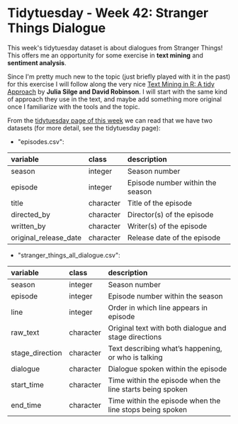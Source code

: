 # Tidytuesday - Week 42: Stranger Things Dialogue

This week's tidytuesday dataset is about dialogues from Stranger Things!  
This offers me an opportunity for some exercise in **text mining** and  **sentiment analysis**.

Since I'm pretty much new to the topic (just briefly played with it in the past) for this exercise I will follow along the very nice [Text Mining in R: A tidy Approach](https://www.tidytextmining.com/index.html) by **Julia Silge and David Robinson**. I will start with the same kind of approach they use in the text, and maybe add something more original once I familiarize with the tools and the topic.

From the [tidytuesday page of this week](https://github.com/rfordatascience/tidytuesday/tree/master/data/2022/2022-10-18) we can read that we have two datasets (for more detail, see the tidytuesday page):

- "episodes.csv":

| variable              | class     | description                      |
| :-------------------- | :-------- | :------------------------------- |
| season                | integer   | Season number                    |
| episode               | integer   | Episode number within the season |
| title                 | character | Title of the episode             |
| directed_by           | character | Director(s) of the episode       |
| written_by            | character | Writer(s) of the episode         |
| original_release_date | character | Release date of the episode      |

- "stranger_things_all_dialogue.csv":

| variable        | class     | description                                               |
| :-------------- | :-------- | :-------------------------------------------------------- |
| season          | integer   | Season number                                             |
| episode         | integer   | Episode number within the season                          |
| line            | integer   | Order in which line appears in episode                    |
| raw_text        | character | Original text with both dialogue and stage directions     |
| stage_direction | character | Text describing what’s happening, or who is talking       |
| dialogue        | character | Dialogue spoken within the episode                        |
| start_time      | character | Time within the episode when the line starts being spoken |
| end_time        | character | Time within the episode when the line stops being spoken  |